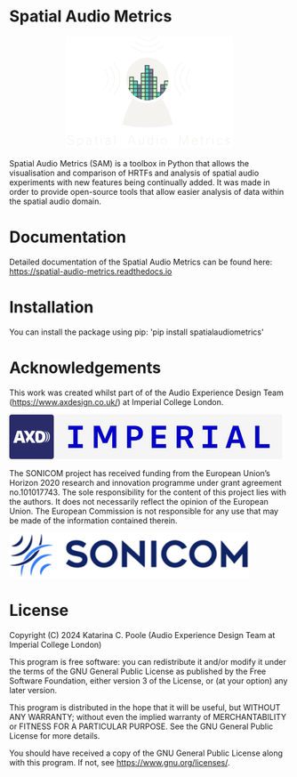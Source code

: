 # Spatial Audio Metrics
<center><img src="./images/sam_logo_transparent.png" height="200"></center>
<br>
Spatial Audio Metrics (SAM) is a toolbox in Python that allows the visualisation and comparison of HRTFs and analysis of spatial audio experiments with new features being continually added. It was made in order to provide open-source tools that allow easier analysis of data within the spatial audio domain.

# Documentation
Detailed documentation of the Spatial Audio Metrics can be found here: <https://spatial-audio-metrics.readthedocs.io>

# Installation
You can install the package using pip:
'pip install spatialaudiometrics'

# Acknowledgements
This work was created whilst part of of the Audio Experience Design Team (https://www.axdesign.co.uk/) at Imperial College London.

<img src="./images/axd_logo.png" height="80">   <img src="./images/imperial_logo.png" height="80">


The SONICOM project has received funding from the European Union’s Horizon 2020 research and innovation programme under grant agreement no.101017743. The sole responsibility for the content of this project lies with the authors. It does not necessarily reflect the opinion of the European Union. The European Commission is not responsible for any use that may be made of the information contained therein.

<img src="./images/sonicom_logo.png" height="80">

# License
Copyright (C) 2024  Katarina C. Poole (Audio Experience Design Team at Imperial College London)

This program is free software: you can redistribute it and/or modify
it under the terms of the GNU General Public License as published by
the Free Software Foundation, either version 3 of the License, or
(at your option) any later version.

This program is distributed in the hope that it will be useful,
but WITHOUT ANY WARRANTY; without even the implied warranty of
MERCHANTABILITY or FITNESS FOR A PARTICULAR PURPOSE.  See the
GNU General Public License for more details.

You should have received a copy of the GNU General Public License
along with this program.  If not, see <https://www.gnu.org/licenses/>.
